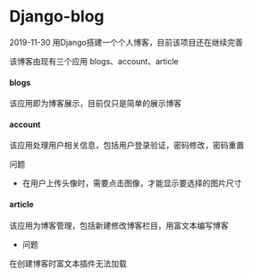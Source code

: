 # Django-blog
2019-11-30
用Django搭建一个个人博客，目前该项目还在继续完善

该博客由现有三个应用 blogs、account、article
#### blogs
该应用即为博客展示，目前仅只是简单的展示博客
#### account
该应用处理用户相关信息，包括用户登录验证，密码修改，密码重置

问题

* 在用户上传头像时，需要点击图像，才能显示要选择的图片尺寸
#### article
该应用为博客管理，包括新建修改博客栏目，用富文本编写博客
* 问题

在创建博客时富文本插件无法加载

